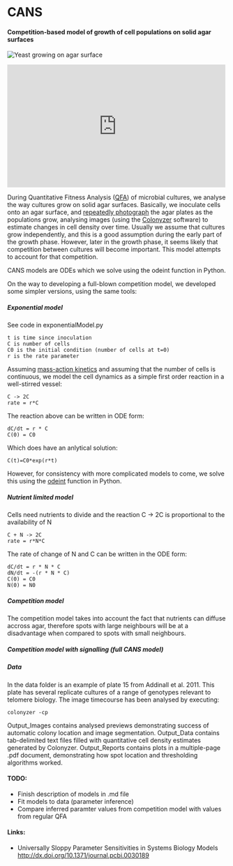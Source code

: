 # CANS
#### Competition-based model of growth of cell populations on solid agar surfaces

![Yeast growing on agar surface](http://farm6.staticflickr.com/5310/5658435523_c2e43729f1_b.jpg "Yeast on agar")

<iframe src="https://player.vimeo.com/video/142504726?autoplay=1&loop=1&title=0&byline=0&portrait=0" width="500" height="281" frameborder="0" webkitallowfullscreen mozallowfullscreen allowfullscreen></iframe>

During Quantitative Fitness Analysis ([QFA](http://research.ncl.ac.uk/qfa/)) of microbial cultures, we analyse the way cultures grow on solid agar surfaces.  Basically, we inoculate cells onto an agar surface, and [repeatedly photograph](https://vimeo.com/142504726) the agar plates as the populations grow, analysing images (using the [Colonyzer](http://research.ncl.ac.uk/colonyzer/) software) to estimate changes in cell density over time.  Usually we assume that cultures grow independently, and this is a good assumption during the early part of the growth phase.  However, later in the growth phase, it seems likely that competition between cultures will become important.  This model attempts to account for that competition.

CANS models are ODEs which we solve using the odeint function in Python.

On the way to developing a full-blown competition model, we developed some simpler versions, using the same tools:

##### Exponential model

See code in exponentialModel.py

    t is time since inoculation
    C is number of cells
    C0 is the initial condition (number of cells at t=0)
    r is the rate parameter

Assuming [mass-action kinetics](https://en.wikipedia.org/wiki/Law_of_mass_action) and assuming that the number of cells is continuous, we model the cell dynamics as a simple first order reaction in a well-stirred vessel:

    C -> 2C
    rate = r*C

The reaction above can be written in ODE form:

    dC/dt = r * C
    C(0) = C0

Which does have an anlytical solution:

    C(t)=C0*exp(r*t)
    
However, for consistency with more complicated models to come, we solve this using the [odeint](http://docs.scipy.org/doc/scipy/reference/generated/scipy.integrate.odeint.html) function in Python.
##### Nutrient limited model

Cells need nutrients to divide and the reaction C -> 2C is proportional to the availability of N

    C + N -> 2C
    rate = r*N*C

The rate of change of N and C can be written in the ODE form:

    dC/dt = r * N * C
    dN/dt = -(r * N * C)
    C(0) = C0
    N(0) = N0

##### Competition model

The competition model takes into account the fact that nutrients can diffuse accross agar, therefore spots with large neighbours will be at a disadvantage when compared to spots with small neighbours. 

##### Competition model with signalling (full CANS model)


##### Data

In the data folder is an example of plate 15 from Addinall et al. 2011.  This plate has several replicate cultures of a range of genotypes relevant to telomere biology.  The image timecourse has been analysed by executing:

	colonyzer -cp
	
Output_Images contains analysed previews demonstrating success of automatic colony location and image segmentation.  Output_Data contains tab-delimited text files filled with quantitative cell density estimates generated by Colonyzer.  Output_Reports contains plots in a multiple-page .pdf document, demonstrating how spot location and thresholding algorithms worked.

#### TODO:
* Finish description of models in .md file
* Fit models to data (parameter inference) 
* Compare inferred paramter values from competition model with values from regular QFA

#### Links:
* Universally Sloppy Parameter Sensitivities in Systems Biology Models  http://dx.doi.org/10.1371/journal.pcbi.0030189  
